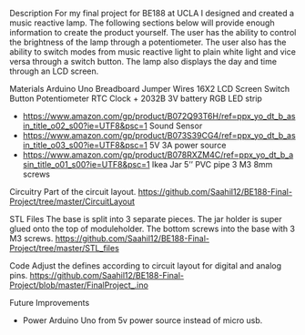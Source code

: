 Description 
	For my final project for BE188 at UCLA I designed and created a music reactive lamp. The following sections below will provide enough information to create the product yourself. The user has the ability to control the brightness of the lamp through a potentiometer. The user also has the ability to switch modes from music reactive light to plain white light and vice versa through a switch button. The lamp also displays the day and time through an LCD screen.  

Materials
	Arduino Uno
	Breadboard
	Jumper Wires
	16X2 LCD Screen
	Switch Button
	Potentiometer
	RTC Clock + 2032B 3V battery
	RGB LED strip 
-	https://www.amazon.com/gp/product/B072Q93T6H/ref=ppx_yo_dt_b_asin_title_o02_s00?ie=UTF8&psc=1
Sound Sensor
-	https://www.amazon.com/gp/product/B073S39CG4/ref=ppx_yo_dt_b_asin_title_o03_s00?ie=UTF8&psc=1
5V 3A power source 
-	https://www.amazon.com/gp/product/B078RXZM4C/ref=ppx_yo_dt_b_asin_title_o01_s00?ie=UTF8&psc=1
Ikea Jar
5’’ PVC pipe
3 M3 8mm screws

Circuitry
	Part of the circuit layout. 
	https://github.com/Saahil12/BE188-Final-Project/tree/master/CircuitLayout
	
STL Files
	The base is split into 3 separate pieces. The jar holder is super glued onto the top of moduleholder. The bottom screws into the base with 3 M3 screws. 
	https://github.com/Saahil12/BE188-Final-Project/tree/master/STL_files

Code
 Adjust the defines according to circuit layout for digital and analog pins.
	https://github.com/Saahil12/BE188-Final-Project/blob/master/FinalProject_.ino
	
Future Improvements 
-	Power Arduino Uno from 5v power source instead of micro usb.


